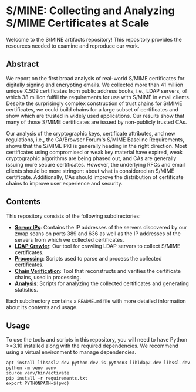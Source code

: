 # S/MINE: Collecting and Analyzing S/MIME Certificates at Scale

Welcome to the S/MINE artifacts repository! This repository provides the resources needed to examine and reproduce our work.

## Abstract
We report on the first broad analysis of real-world S/MIME certificates for digitally signing and encrypting emails. 
We collected more than 41 million unique X.509 certificates from public address books, i.e., LDAP servers, 
of which 38 million fulfill the requirements for use with S/MIME in email clients. 
Despite the surprisingly complex construction of trust chains for S/MIME certificates, 
we could build chains for a large subset of certificates and show which are trusted in widely used applications. 
Our results show that many of those S/MIME certificates are issued by non-publicly trusted CAs.

Our analysis of the cryptographic keys, certificate attributes, and new regulations, i.e., the CA/Browser Forum's S/MIME Baseline Requirements, 
shows that the S/MIME PKI is generally heading in the right direction. 
Most certificates using compromised or weak key material have expired, weak cryptographic algorithms are being phased out, 
and CAs are generally issuing more secure certificates. 
However, the underlying RFCs and email clients should be more stringent about what is considered an S/MIME certificate. 
Additionally, CAs should improve the distribution of certificate chains to improve user experience and security.

## Contents
This repository consists of the following subdirectories:
- [**Server IPs**](server_ips): Contains the IP addresses of the servers discovered by our zmap scans on ports 389 and 636 as well as the IP addresses of the servers from which we collected certificates.
- [**LDAP Crawler**](ldap_crawler): Our tool for crawling LDAP servers to collect S/MIME certificates.
- [**Processing**](processing): Scripts used to parse and process the collected certificates.
- [**Chain Verification**](chain_verification): Tool that reconstructs and verifies the certificate chains, used in processing.
- [**Analysis**](analysis): Scripts for analyzing the collected certificates and generating statistics.


Each subdirectory contains a `README.md` file with more detailed information about its contents and usage.

## Usage
To use the tools and scripts in this repository, you will need to have Python >=3.10 installed along with the required dependencies.
We recommend using a virtual environment to manage dependencies.

```shell
apt install libsasl2-dev python-dev-is-python3 libldap2-dev libssl-dev
python -m venv venv
source venv/bin/activate
pip install -r requirements.txt
export PYTHONPATH=$(pwd)
```
